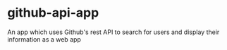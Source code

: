 # github-api-app
An app which uses Github's rest API to search for users and display their information as a web app 
